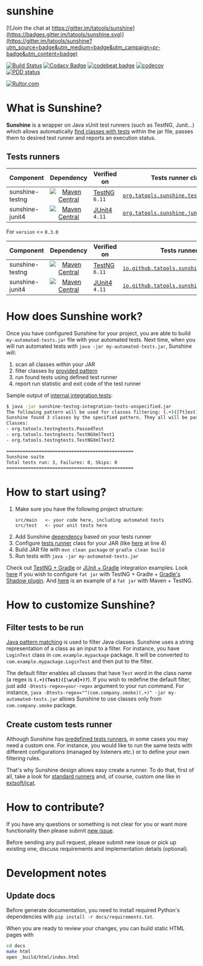 sunshine
========

[![Join the chat at https://gitter.im/tatools/sunshine](https://badges.gitter.im/tatools/sunshine.svg)](https://gitter.im/tatools/sunshine?utm_source=badge&utm_medium=badge&utm_campaign=pr-badge&utm_content=badge)

[![Build Status](https://travis-ci.org/tatools/sunshine.svg?branch=master)](https://travis-ci.org/tatools/sunshine)
[![Codacy Badge](https://api.codacy.com/project/badge/Grade/b9ccdf7644db4658bb998eb3c8f0689b)](https://www.codacy.com/app/extsoft/sunshine?utm_source=github.com&amp;utm_medium=referral&amp;utm_content=tatools/sunshine&amp;utm_campaign=Badge_Grade)
[![codebeat badge](https://codebeat.co/badges/74ffce5e-e3be-45b7-9459-98d13f5f4d4e)](https://codebeat.co/projects/github-com-tatools-sunshine-master)
[![codecov](https://codecov.io/gh/tatools/sunshine/branch/master/graph/badge.svg)](https://codecov.io/gh/tatools/sunshine)
[![PDD status](http://www.0pdd.com/svg?name=tatools/sunshine)](http://www.0pdd.com/p?name=tatools/sunshine)

[![Rultor.com](http://www.rultor.com/b/tatools/sunshine)](http://www.rultor.com/p/tatools/sunshine)

What is Sunshine?
=================
**Sunshine** is a wrapper on Java xUnit test runners (such as TestNG, Junit...) which allows automatically
[find classes with tests](#filter-tests-to-be-run) within the jar file, passes them to desired test runner and reports
an execution status.

Tests runners
-------------

| Component       | Dependency   | Verified on | Tests runner class |
| --------------- | :----------: | ----------- | ------------------ |
| sunshine-testng | [![Maven Central](https://img.shields.io/maven-central/v/org.tatools/sunshine-testng.svg)](https://maven-badges.herokuapp.com/maven-central/org.tatools/sunshine-testng) | [TestNG](http://testng.org) `6.11` | [`org.tatools.sunshine.testng.Sunshine`](sunshine-testng/src/main/java/org/tatools/sunshine/testng/Sunshine.java) |
| sunshine-junit4 | [![Maven Central](https://img.shields.io/maven-central/v/org.tatools/sunshine-junit4.svg)](https://maven-badges.herokuapp.com/maven-central/org.tatools/sunshine-junit4) | [JUnit4](http://junit.org/junit4) `4.11` | [`org.tatools.sunshine.junit4.Sunshine`](sunshine-junit4/src/main/java/org/tatools/sunshine/junit4/Sunshine.java) |

For `version` <= `0.3.0`

| Component       | Dependency   | Verified on | Tests runner class |
| --------------- | :----------: | ----------- | ------------------ |
| sunshine-testng | [![Maven Central](https://img.shields.io/maven-central/v/io.github.tatools/sunshine-testng.svg)](https://maven-badges.herokuapp.com/maven-central/io.github.tatools/sunshine-testng) | [TestNG](http://testng.org) `6.11` | [`io.github.tatools.sunshine.testng.Sunshine`](sunshine-testng/src/main/java/io/github/tatools/sunshine/testng/Sunshine.java) |
| sunshine-junit4 | [![Maven Central](https://img.shields.io/maven-central/v/io.github.tatools/sunshine-junit4.svg)](https://maven-badges.herokuapp.com/maven-central/io.github.tatools/sunshine-junit4) | [JUnit4](http://junit.org/junit4) `4.11` | [`io.github.tatools.sunshine.junit4.Sunshine`](sunshine-junit4/src/main/java/io/github/tatools/sunshine/junit4/Sunshine.java) |


How does Sunshine work?
=======================
Once you have configured Sunshine for your project, you are able to build `my-automated-tests.jar`
file with your automated tests.
Next time, when you will run automated tests with `java -jar my-automated-tests.jar`, Sunshine will:
1. scan all classes within your JAR
2. filter classes by [provided pattern](#filter-tests-to-be-run)
3. run found tests using defined test runner
4. report run statistic and exit code of the test runner

Sample output of [internal integration tests](sunshine-testng-integration-tests):
```bash
$ java -jar sunshine-testng-integration-tests-unspecified.jar
The following pattern will be used for classes filtering: (.+)([Tt]est)([\w\d]+)?
Sunshine found 3 classes by the specified pattern. They all will be passed to appropriate xUnit engine.
Classes:
- org.tatools.testngtests.PassedTest
- org.tatools.testngtests.TestNGXmlTest1
- org.tatools.testngtests.TestNGXmlTest2

===============================================
Sunshine suite
Total tests run: 3, Failures: 0, Skips: 0
===============================================
```

How to start using?
===================
1. Make sure you have the following project structure:
    ```
    src/main   <- your code here, including automated tests
    src/test   <- your unit tests here
    ```
2. Add Sunshine [dependency](#tests-runners) based on your tests runner
3. Configure [tests runner](#tests-runners) class for your JAR (like [here](sunshine-testng-integration-tests/build.gradle) at line 4)
4. Build JAR file with `mvn clean package` or `gradle clean build`
5. Run tests with `java -jar my-automated-tests.jar`

Check out [TestNG + Gradle](sunshine-testng-integration-tests/build.gradle) or
[JUnit + Gradle](sunshine-junit4-integration-tests/build.gradle) integration examples.
Look [here](sunshine-junit4-integration-tests/build.gradle) if you wish to configure `fat jar` with TestNG + Gradle +
[Gradle's Shadow plugin](https://github.com/johnrengelman/shadow). And 
[here](https://github.com/extsoft/jcat/commit/65558e95cb94a2c995ec67fa09bf501a740dcff4/pom.xml#diff-600376dffeb79835ede4a0b285078036)
is an example of a `fat jar` with Maven + TestNG.

How to customize Sunshine?
==========================
Filter tests to be run
----------------------
[Java pattern matching](https://docs.oracle.com/javase/8/docs/api/java/util/regex/Pattern.html) is used to filter
Java classes. Sunshine uses a string representation of a class as an input to a filter. For instance,
you have `LoginTest` class in `com.example.mypackage` package. It will be converted to `com.example.mypackage.LoginTest`
and then put to the filter.

The default filter enables all classes that have `Test` word in the class name
(a regex is **`(.+)(Test)([\w\d]+)?`**). If you wish to redefine the default filter, just add `-Dtests-regex=your-regex`
argument to your run command. For instance, `java -Dtests-regex="^(com.company.smoke)(.+)" -jar my-automated-tests.jar`
allows Sunshine to use classes only from `com.company.smoke` package.

Create custom tests runner
--------------------------
Although Sunshine has [predefined tests runners](#tests-runners), in some cases you may need a custom one. For instance, 
you would like to run the same tests with different configurations (managed by listeners etc.) or to define your own 
filtering rules.

That's why Sunshine design allows easy create a runner. To do that, first of all, take a look for 
[standard runners](#tests-runners) and, of course, custom one like in 
[extsoft/jcat](https://github.com/extsoft/jcat/commit/65558e95cb94a2c995ec67fa09bf501a740dcff4).

How to contribute?
==================
If you have any questions or something is not clear for you or want more functionality then please submit 
[new issue](https://github.com/tatools/sunshine/issues/new).

Before sending any pull request, please submit new issue or pick up existing one, discuss requirements and 
implementation details (optional).

Development notes
=================

Update docs
-----------
Before generate documentation, you need to install required Python's dependencies with `pip install -r docs/requirements.txt`.

When you are ready to review your changes, you can build static HTML pages with
```bash
cd docs
make html
open _build/html/index.html
```

